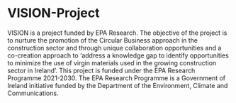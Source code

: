 # VISION-Project
VISION is a project funded by EPA Research.
The objective of the project is to nurture the promotion of the Circular Business approach in the construction sector and through unique collaboration opportunities and a co-creation approach to ‘address a knowledge gap to identify opportunities to minimize the use of virgin materials used in the growing construction sector in Ireland’.
This project is funded under the EPA Research Programme 2021-2030. The EPA Research Programme is a Government of Ireland initiative funded by the Department of the Environment, Climate and Communications.
